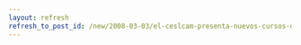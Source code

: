 ```yaml
---
layout: refresh
refresh_to_post_id: /new/2008-03-03/el-ceslcam-presenta-nuevos-cursos-de-openoffice-en-su-plataforma-e-learning.html
---
```

